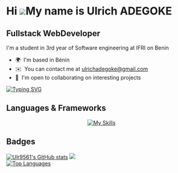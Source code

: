 Hi ![](https://user-images.githubusercontent.com/18350557/176309783-0785949b-9127-417c-8b55-ab5a4333674e.gif)My name is Ulrich ADEGOKE
======================================================================================================================================

Fullstack WebDeveloper
----------------------

I'm a student in 3rd year of Software engineering at IFRI on Benin

*   🌍  I'm based in Bénin
*   ✉️  You can contact me at [ulrichadegoke@gmail.com](mailto:ulrichadegoke@gmail.com)
*   🤝  I'm open to collaborating on interesting projects

[![Typing SVG](https://readme-typing-svg.herokuapp.com/?font=Exo&color=blue&size=30&center=true&vCenter=true&width=600&height=100&lines=FullStack+Developer,;Cybersecurity+Enthusiast,;Computer+Science+Student,;Active+Learner/Researcher)](https://git.io/typing-svg)

## Languages & Frameworks
<div align="center" dir="auto">
    <div class="markdown-heading" dir="auto">
        <p dir="auto"><a href="https://skillicons.dev" rel="nofollow"><img src="https://skillicons.dev/icons?i=js,ts,html,css,react,redux,tailwind,php,laravel,mysql,mongodb,cpp,c,java,git,nodejs,express,vscode,visualstudio,postman,npm"  alt="My Skills" style="max-width: 100%;"></a></p>
    </div>
</div>

## Badges
  <div class="markdown-heading" dir="auto">
    <a href="http://www.github.com/Ulr9561"><img src="https://github-readme-stats.vercel.app/api?username=Ulr9561&show_icons=true&hide=&count_private=true&title_color=0891b2&text_color=ffffff&icon_color=0891b2&bg_color=1c1917&hide_border=true&show_icons=true" alt="Ulr9561's GitHub stats" /></a>  
  <a href="http://www.github.com/Ulr9561"><img src="https://github-readme-streak-stats.herokuapp.com/?user=Ulr9561&stroke=ffffff&background=1c1917&ring=0891b2&fire=0891b2&currStreakNum=ffffff&currStreakLabel=0891b2&sideNums=ffffff&sideLabels=ffffff&dates=ffffff&hide_border=true" /></a>
  </div>
  <div>
      <a href="https://github.com/Ulr9561" align="left"><img src="https://github-readme-stats.vercel.app/api/top-langs/?username=Ulr9561&langs_count=10&title_color=0891b2&text_color=ffffff&icon_color=0891b2&bg_color=1c1917&hide_border=true&locale=en&custom_title=Top%20%Languages" alt="Top Languages" /></a>
  </div>
    
